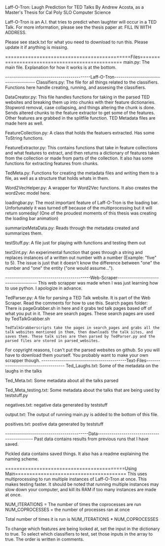 Laff-O-Tron: Laugh Prediction for TED Talks
By Andrew Acosta, as a Master's Thesis for Cal Poly SLO Computer Science

Laff-O-Tron is an A.I. that tries to predict when laughter will occur in a TED Talk. For more information, please see the thesis paper at: FILL IN WITH ADDRESS.

Please see stack.txt for what you need to download to run this. Please update it if anything is missing.

============================================Files================================================
main.py: The main file. Explanation for how it works is at the bottom.

-------------------------------------------Laff-O-Tron--------------------------------------
Classifiers.py: The file for all things related to the classifiers. Functions here handle creating, running, and assesing the classifiers.

DataCreator.py: This file handles functions for taking in the parsed TED websites and breaking them up into chunks with their feature dictionaries. Stopword removal, case collapsing, and things altering the chunk is done. Sends altered chunks to the feature extractor to get some of the features. Other features are grabbed in the splitfile function. TED Metadata files are made here as well.

FeatureCollection.py: A class that holds the featuers extracted. Has some ToString functions.

FeatureExtractor.py: This contains functions that take in feature collections and what features to extract, and then returns a dictionary of features taken from the collection or made from parts of the collection. It also has some functions for extracting features from chunks.

TedMeta.py: Functions for creating the metadata files and writing them to a file, as well as a structure that holds whats in them.

Word2VecHelper.py: A wrapper for Word2Vec functions. It also creates the word2vec model here.

loadingbar.py: The most important feature of Laff-O-Tron is the loading bar. Unfortunately it was turned off because of the multiprocessing but it will return someday! (One of the proudest moments of this thesis was creating the loading bar animation)

summarizeMetaData.py: Reads through the metadata created and summarizes them.

testStuff.py: A file just for playing with functions and testing them out

text2int.py: An experimental function that goes through a string and replaces instances of a written out number with a number (Example: "five" to 5). The issue is just that it doesn't know the difference between "one" the number and "one" the entity ("one would assume...").

-------------------------------------------Web-Scraper-------------------------------------
This web scrapper was made when I was just learning how to use python. I apologize in advance.

TedParser.py: A file for parsing a TED Talk website. It is part of the Web Scraper. Read the comments for how to use this.
Search pages folder: 
    There is pageGrabber.sh in here and it grabs ted talk pages based off of what you put in it. These are search pages. These search pages are used by TedTalkGrabber.sh

    TedTalkGrabberscripts take the pages in search_pages and grabs all the talk websites mentioned in them, then downloads the talk sites, and saves them. These talk sites are then parsed by TedParser.py and the parsed files are stored in parsed_websites.

For copyright reasons, I can't put the parsed websites on github. So you will have to download them yourself. You probably want to make your own scrapper though.
-------------------------------------------Text-Files-------------------------------------
Ted_Laughs.txt: Some of the metadata on the laughs in the talks

Ted_Meta.txt: Some metadata about all the talks parsed

Ted_Meta_testing.txt: Some metadata about the talks that are being used by teststuff.py

negatives.txt: negative data generated by teststuff

output.txt: The output of running main.py is added to the bottom of this file.

positives.txt: postive data generated by teststuff

------------------------------------------Data---------------------------------------------
Past data contains results from previous runs that I have saved.

Pickled data contains saved things. It also has a readme explaining the naming scheme.

==========================================Using Main=======================================
This uses multiprocessing to run multiple instances of Laff-O-Tron at once. This makes testing faster. It should be noted that running multiple instances may slow down your computer, and kill its RAM if too many instances are made at once.

NUM_ITERATIONS = The number of times the coprocesses are run
NUM_COPROCESSES = the number of processes ran at once

Total number of times it is run is NUM_ITERATIONS * NUM_COPROCESSES

To change which features are being looked at, set the input in the dictionary to true. To select which classifiers to test, set those inputs in the array to true. The order is written in comments.
